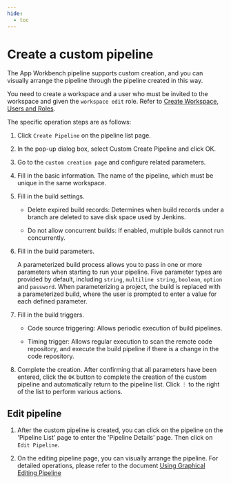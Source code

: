 ```yaml
---
hide:
  - toc
---
```


# Create a custom pipeline

The App Workbench pipeline supports custom creation, and you can visually arrange the pipeline through the pipeline created in this way.

You need to create a workspace and a user who must be invited to the workspace and given the `workspace edit` role.
Refer to [Create Workspace](../../../ghippo/user-guide/workspace/Workspaces.md), [Users and Roles](../../../ghippo/user-guide/access-control/User.md).

The specific operation steps are as follows:

1. Click `Create Pipeline` on the pipeline list page.

    

2. In the pop-up dialog box, select Custom Create Pipeline and click OK.

    

3. Go to the `custom creation page` and configure related parameters.

    

4. Fill in the basic information. The name of the pipeline, which must be unique in the same workspace.

    

5. Fill in the build settings.

    

    - Delete expired build records: Determines when build records under a branch are deleted to save disk space used by Jenkins.

    - Do not allow concurrent builds: If enabled, multiple builds cannot run concurrently.

6. Fill in the build parameters.
   
    A parameterized build process allows you to pass in one or more parameters when starting to run your pipeline. Five parameter types are provided by default, including `string`, `multiline string`, `boolean`, `option` and `password`.
    When parameterizing a project, the build is replaced with a parameterized build, where the user is prompted to enter a value for each defined parameter.

    

7. Fill in the build triggers.

    

    - Code source triggering: Allows periodic execution of build pipelines.

    - Timing trigger: Allows regular execution to scan the remote code repository, and execute the build pipeline if there is a change in the code repository.

8. Complete the creation. After confirming that all parameters have been entered, click the `OK` button to complete the creation of the custom pipeline and automatically return to the pipeline list. Click `︙` to the right of the list to perform various actions.

    

## Edit pipeline

1. After the custom pipeline is created, you can click on the pipeline on the 'Pipeline List' page to enter the 'Pipeline Details' page. Then click on `Edit Pipeline`.

    

2. On the editing pipeline page, you can visually arrange the pipeline. For detailed operations, please refer to the document [Using Graphical Editing Pipeline](graphicaleditingpipeline.md)

    